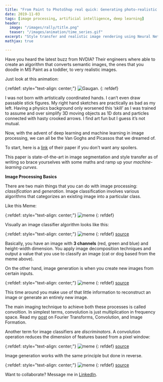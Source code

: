 ```yaml
---
title: "From Paint to PhotoShop real quick: Generating photo-realistic images using semantic image synthesis"
date: 2019-11-03
tags: [image processing, artificial intelligence, deep learning]
header:
  image: "/images/rally/title.png"
  teaser: "/images/animation/time_series.gif"
excerpt: "Style transfer and realistic image rendering using Neural Networks."
mathjax: true

---
```

<div id="fb-root"></div>
<script async defer src="https://connect.facebook.net/en_US/sdk.js#xfbml=1&version=v3.2"></script>

Have you heard the latest buzz from NVDIA? Their engineers where able to create an algorithm that converts semantic images, the ones that you doodle in MS Paint as a toddler, to very realistic images.

Just look at this animation:

{:refdef: style="text-align: center;"}
<img src="{{ site.url }}{{ site.baseurl }}/images/ip/gaugan.gif" alt="Gaugan." class="center">
{: refdef}

I was not born with artistically coordinated hands. I can’t even draw passable stick figures. My right hand sketches are practically as bad as my left. Having a physics background only worsened this ‘skill’ as I was trained to assume and over simplify 3D moving objects as 1D dots and particles connected with hasty crooked arrows. I find art fun but I guess it’s not mutual.

Now, with the advent of deep learning and machine learning in image processing, we can all be the Van Goghs and Picassos that we dreamed of.

To start, here is a [link](https://arxiv.org/abs/1903.07291) of their paper if you don't want any spoilers.

This paper is state-of-the-art in image segmentation and style transfer as of writing so brace yourselves with some maths and ramp up your *machine-learning curves*.

**Image Processing Basics**

There are two main things that you can do with image processing: *classification* and *generation*. Image classification involves various algorithms that categorizes an existing image into a particular class.

Like this Meme:

{:refdef: style="text-align: center;"}
<img src="{{ site.url }}{{ site.baseurl }}/images/ip/meme.jpg" alt="meme" class="center">
{: refdef}

Visually an image classifier algorithm looks like this:

{:refdef: style="text-align: center;"}
<img src="{{ site.url }}{{ site.baseurl }}/images/ip/image_classifier.jpg" alt="meme" class="center">
{: refdef}
[source](https://adamdking.com/blog/gaugan/)

Basically, you have an image with **3 channels** (red, green and blue) and height-width dimension. You apply image decomposition techniques and output a value that you use to classify an image (cat or dog based from the meme above).

On the other hand, image generation is when you create new images from certain inputs.

{:refdef: style="text-align: center;"}
<img src="{{ site.url }}{{ site.baseurl }}/images/ip/generator.jpg" alt="meme" class="center">
{: refdef}
[source](https://adamdking.com/blog/gaugan/)

This time around you make use of that little information to reconstruct an image or generate an entirely new image.

The main imaging technique to achieve both these processes is called convoltion. In simplest terms, convolution is just multiplication in frequency space. Read my [post](https://albertyumol.wixsite.com/bash/activity-4) on Fourier Transforms, Convolution, and Image Formation.

Another term for image classifiers are *discriminators*. A convolution operation reduces the dimension of features based from a pixel window:

{:refdef: style="text-align: center;"}
<img src="{{ site.url }}{{ site.baseurl }}/images/ip/convolution.gif" alt="meme" class="center">
{: refdef}
[source](https://adamdking.com/blog/gaugan/)

Image generation works with the same principle but done in reverse.

{:refdef: style="text-align: center;"}
<img src="{{ site.url }}{{ site.baseurl }}/images/ip/convolution_transposed.gif" alt="meme" class="center">
{: refdef}
[source](https://adamdking.com/blog/gaugan/)







Want to collaborate? Message me in [LinkedIn](https://ph.linkedin.com/in/albertyumol).

<script async src="//pagead2.googlesyndication.com/pagead/js/adsbygoogle.js"></script>
<script>
  (adsbygoogle = window.adsbygoogle || []).push({
    google_ad_client: "ca-pub-6410209740119334",
    enable_page_level_ads: true
  });
</script>

<div class="fb-comments" data-href="https://albertyumol.github.io/" data-numposts="5"></div>
